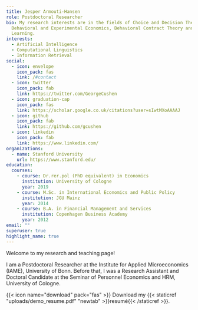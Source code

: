 ```yaml
---
title: Jesper Armouti-Hansen
role: Postdoctoral Researcher
bio: My research interests are in the fields of Choice and Decision Theory,
  Behavioral and Experimental Economics, Behavioral Contract Theory and Machine
  Learning.
interests:
  - Artificial Intelligence
  - Computational Linguistics
  - Information Retrieval
social:
  - icon: envelope
    icon_pack: fas
    link: /#contact
  - icon: twitter
    icon_pack: fab
    link: https://twitter.com/GeorgeCushen
  - icon: graduation-cap
    icon_pack: fas
    link: https://scholar.google.co.uk/citations?user=sIwtMXoAAAAJ
  - icon: github
    icon_pack: fab
    link: https://github.com/gcushen
  - icon: linkedin
    icon_pack: fab
    link: https://www.linkedin.com/
organizations:
  - name: Stanford University
    url: https://www.stanford.edu/
education:
  courses:
    - course: Dr.rer.pol (PhD equivalent) in Economics
      institution: University of Cologne
      year: 2019
    - course: M.Sc. in International Economics and Public Policy
      institution: JGU Mainz
      year: 2014
    - course: B.A. in Financial Management and Services
      institution: Copenhagen Business Academy
      year: 2012
email: ""
superuser: true
highlight_name: true
---
```

Welcome to my research and teaching page!

I am a Postdoctoral Researcher at the Institute for Applied Microeconomics (IAME), University of Bonn. Before that, I was a Research Assistant and Doctoral Candidate at the Seminar of Personnel Economics and HRM, University of Cologne.

{{< icon name="download" pack="fas" >}} Download my {{< staticref "uploads/demo_resume.pdf" "newtab" >}}resumé{{< /staticref >}}.